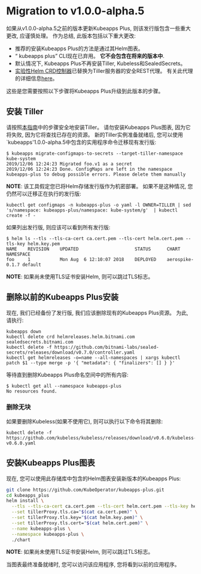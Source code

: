 # Migration to v1.0.0-alpha.5

如果从v1.0.0-alpha.5之前的版本更新Kubeapps Plus, 则该发行版包含一些重大更改, 应谨慎处理。 作为总结, 此版本包括以下重大更改: 

- 推荐的安装Kubeapps Plus的方法是通过其Helm图表。
- “ kubeapps plus” CLI现在已弃用。 **它不会包含在将来的版本中**.
- 默认情况下, Kubeapps Plus不再安装Tiller, Kubeless和SealedSecrets。
- [实验性Helm CRD控制器](https://github.com/bitnami-labs/helm-crd)已替换为Tiller服务器的安全REST代理。 有关此代理的详细信息[here](../../cmd/tiller-proxy/README.md)。

这些是您需要按照以下步骤将Kubeapps Plus升级到此版本的步骤。

## 安装 Tiller

请按照[本指南](./securing-kubeapps.md)中的步骤安全地安装Tiller。 请勿安装Kubeapps Plus图表, 因为它将失败, 因为它将查找已存在的资源。 新的Tiller实例准备就绪后, 您可以使用`kubeapps'1.0.0-alpha.5中包含的实用程序命令迁移现有发行版: 

```
$ kubeapps migrate-configmaps-to-secrets --target-tiller-namespace kube-system
2019/12/06 12:24:23 Migrated foo.v1 as a secret
2019/12/06 12:24:23 Done. ConfigMaps are left in the namespace kubeapps-plus to debug possible errors. Please delete them manually
```

**NOTE**: 该工具假定您已将Helm存储发行版作为机密部署。 如果不是这种情况, 您仍然可以迁移正在执行的发行版: 

```
kubectl get configmaps -n kubeapps-plus -o yaml -l OWNER=TILLER | sed 's/namespace: kubeapps-plus/namespace: kube-system/g'  | kubectl create -f -
```

如果列出发行版, 则应该可以看到所有发行版: 

```
$ helm ls --tls --tls-ca-cert ca.cert.pem --tls-cert helm.cert.pem --tls-key helm.key.pem
NAME	REVISION	UPDATED                 	STATUS  	CHART          	NAMESPACE
foo 	1       	Mon Aug  6 12:10:07 2018	DEPLOYED	aerospike-0.1.7	default
```

**NOTE**: 如果尚未使用TLS证书安装Helm, 则可以跳过TLS标志。

## 删除以前的Kubeapps Plus安装

现在, 我们已经备份了发行版, 我们应该删除现有的Kubeapps Plus资源。 为此, 请执行: 

```
kubeapps down
kubectl delete crd helmreleases.helm.bitnami.com sealedsecrets.bitnami.com
kubectl delete -f https://github.com/bitnami-labs/sealed-secrets/releases/download/v0.7.0/controller.yaml
kubectl get helmreleases -o=name --all-namespaces | xargs kubectl patch $1 --type merge -p '{ "metadata": { "finalizers": [] } }'
```

等待直到删除Kubeapps Plus命名空间中的所有内容: 

```
$ kubectl get all --namespace kubeapps-plus
No resources found.
```

### 删除无块

如果要删除Kubeless(如果不使用它), 则可以执行以下命令将其删除: 

```
kubectl delete -f https://github.com/kubeless/kubeless/releases/download/v0.6.0/kubeless-v0.6.0.yaml
```

## 安装Kubeapps Plus图表

现在, 您可以使用此存储库中包含的Helm图表安装新版本的Kubeapps Plus: 

```bash
git clone https://github.com/KubeOperator/kubeapps-plus.git
cd kubeapps_plus
helm install \
  --tls --tls-ca-cert ca.cert.pem --tls-cert helm.cert.pem --tls-key helm.key.pem \
  --set tillerProxy.tls.ca="$(cat ca.cert.pem)" \
  --set tillerProxy.tls.key="$(cat helm.key.pem)" \
  --set tillerProxy.tls.cert="$(cat helm.cert.pem)" \
  --name kubeapps-plus \
  --namespace kubeapps-plus \
  ./chart
```

**NOTE**: 如果尚未使用TLS证书安装Helm, 则可以跳过TLS标志。

当图表最终准备就绪时, 您可以访问该应用程序, 您将看到以前的应用程序。
